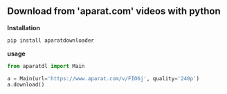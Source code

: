 ## Download from 'aparat.com' videos with python


**Installation**
```python
pip install aparatdownloader
```

**usage**

```python
from aparatdl import Main

a = Main(url='https://www.aparat.com/v/FIO6j', quality='240p')
a.download()
```
